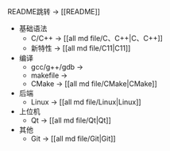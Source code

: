 README跳转 -> [[README]]

+ 基础语法
	+ C/C++ -> [[all md file/C、C++|C、C++]]
	+ 新特性 -> [[all md file/C11|C11]]
+ 编译
	+ gcc/g++/gdb -> 
	+ makefile -> 
	+ CMake -> [[all md file/CMake|CMake]]
+ 后端
	+ Linux -> [[all md file/Linux|Linux]]
+ 上位机
	+ Qt -> [[all md file/Qt|Qt]]
+ 其他
	+ Git -> [[all md file/Git|Git]]
